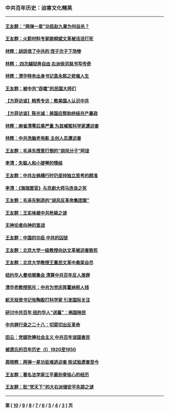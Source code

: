 ### 中共百年历史：迫害文化精英
---
#### [王友群：“两弹一星”功臣赵九章为何自杀？](../../pages/nf1176111/n14059162.md?09070430) 
#### [王友群：火箭材料专家姚桐斌文革被活活打死](../../pages/nf1176111/n14048805.md?09070430) 
#### [林辉：胡适信了中共的 侄子次子下场惨](../../pages/nf1176111/n14019760.md?09070430) 
#### [林辉： 四次越狱奔自由 右派徐洪慈书写传奇](../../pages/nf1176111/n14010438.md?09070430) 
#### [林辉：清华特务出身书记袁永熙之悲催人生](../../pages/nf1176111/n13997413.md?09070430) 
#### [王友群：被中共“吞噬”的民国大师们](../../pages/nf1176111/n13942620.md?09070430) 
#### [【方菲访谈】韩秀专访：教美国人认识中共](../../pages/nf1176111/n13821310.md?09070430) 
#### [【方菲访谈】陈光诚：美国应帮助终结共产暴政](../../pages/nf1176111/n13759521.md?09070430) 
#### [林辉：麻雀清零后果严重 为其喊冤科学家遭迫害](../../pages/nf1176111/n13746900.md?09070430) 
#### [林辉：中共洗脑老电影 主创人员遭迫害](../../pages/nf1176111/n13699437.md?09070430) 
#### [王友群：毛泽东授意打倒的“胡风分子”阿垅](../../pages/nf1176111/n13592541.md?09070430) 
#### [李清：失聪人和小提琴的情结](../../pages/nf1176111/n13459280.md?09070430) 
#### [王友群：中共左祸横行时仍坚持独立思考的顾准](../../pages/nf1176111/n13444722.md?09070430) 
#### [李清：《海瑞罢官》与京剧大师马连良之死](../../pages/nf1176111/n13412316.md?09070430) 
#### [王友群：毛泽东制造的“胡风反革命集团案”](../../pages/nf1176111/n13324909.md?09070430) 
#### [王友群：王实味被中共枪毙之谜](../../pages/nf1176111/n13307502.md?09070430) 
#### [无神论者向神的宣战](../../pages/nf1176111/n13281535.md?09070430) 
#### [王友群：中国的功臣 中共的囚徒](../../pages/nf1176111/n13291790.md?09070430) 
#### [王友群：北京大学一级教授向达文革被迫害致死](../../pages/nf1176111/n13150966.md?09070430) 
#### [王友群：北京大学教授王重民文革中悬梁自尽](../../pages/nf1176111/n13084645.md?09070430) 
#### [纽约华人曼哈顿集会 清算中共百年反人类罪](../../pages/nf1176111/n13084157.md?09070430) 
#### [清华老教授怒斥：中共为党庆挥霍纳税人钱](../../pages/nf1176111/n13071430.md?09070430) 
#### [航天投资书记张陶殴打科学家 引发国际关注](../../pages/nf1176111/n13069132.md?09070430) 
#### [研讨中共百年 纽约华人“送匾”：祸国殃民](../../pages/nf1176111/n13057367.md?09070430) 
#### [中共罪行录之二十八：切菜切出反革命](../../pages/nf1176111/n13030600.md?09070430) 
#### [田云：党媒吹捧社会主义 中共百年误国害民](../../pages/nf1176111/n13006682.md?09070430) 
#### [被遗忘的百年历史（I）1920至1950](../../pages/nf1176111/n12986411.md?09070430) 
#### [周晓辉：两弹一星功臣难逃迫害 核试验遗害至今](../../pages/nf1176111/n12974997.md?09070430) 
#### [王友群：著名法学家江平最刻骨铭心的经历](../../pages/nf1176111/n12970787.md?09070430) 
#### [王友群：批“党天下”的大右派储安平失踪之谜](../../pages/nf1176111/n12954229.md?09070430) 

---
#### 第 [ [10](./10.md?09070430) / [9](./9.md?09070430) / [8](./8.md?09070430) / [7](./7.md?09070430) / [6](./6.md?09070430) / [5](./5.md?09070430) / [4](./4.md?09070430) / [3](./3.md?09070430) ] 页
